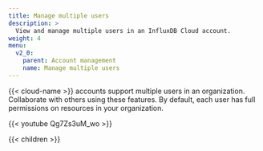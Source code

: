 ```yaml
---
title: Manage multiple users
description: >
  View and manage multiple users in an InfluxDB Cloud account.
weight: 4
menu:
  v2_0:
    parent: Account management
    name: Manage multiple users
---
```


{{< cloud-name >}} accounts support multiple users in an organization.
Collaborate with others using these features.
By default, each user has full permissions on resources in your organization.

{{< youtube Qg7Zs3uM_wo >}}

{{< children >}}
